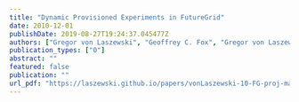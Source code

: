 ```yaml
---
title: "Dynamic Provisioned Experiments in FutureGrid"
date: 2010-12-01
publishDate: 2019-08-27T19:24:37.045477Z
authors: ["Gregor von Laszewski", "Geoffrey C. Fox", "Gregor von Laszewski", "Geoffrey C. Fox", "FutureGrid Team"]
publication_types: ["0"]
abstract: ""
featured: false
publication: ""
url_pdf: "https://laszewski.github.io/papers/vonLaszewski-10-FG-proj-management.pdf"
---
```


